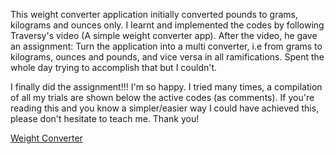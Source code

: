 This weight converter application initially converted pounds to grams, kilograms and ounces only. 
I learnt and implemented the codes by following Traversy's video (A simple weight converter app).
After the video, he gave an assignment: Turn the application into a multi converter, i.e from grams to kilograms, ounces and pounds, and vice versa in all ramifications. 
Spent the whole day trying to accomplish that but I couldn't. 


I finally did the assignment!!! I'm so happy. 
I tried many times, a compilation of all my trials are shown below the active codes (as comments).
If you're reading this and you know a simpler/easier way I could have achieved this, please don't hesitate to teach me. Thank you!

[Weight Converter](https://jeyjs-weight-converter.netlify.app/)
